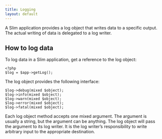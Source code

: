 ```yaml
---
title: Logging
layout: default
---
```


A Slim application provides a log object that writes data to a specific output. The actual writing of data is
delegated to a log writer.

## How to log data

To log data in a Slim application, get a reference to the log object:

    <?php
    $log = $app->getLog();

The log object provides the following interface:

    $log->debug(mixed $object);
    $log->info(mixed $object);
    $log->warn(mixed $object);
    $log->error(mixed $object);
    $log->fatal(mixed $object);

Each log object method accepts one mixed argument. The argument is usually a string, but the argument can be
anything. The log object will pass the argument to its log writer. It is the log writer’s responsibility to write
arbitrary input to the appropriate destination.
